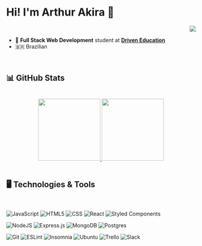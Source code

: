 # Hi! I'm Arthur Akira 👋

<div align="right">
    <a href="https://visitorbadge.io/status?path=https%3A%2F%2Fgithub.com%2FakiraTatesawa"><img src="https://api.visitorbadge.io/api/visitors?path=https%3A%2F%2Fgithub.com%2FakiraTatesawa&label=visitors&labelColor=%23d9e3f0&countColor=%23697689&labelStyle=upper" /></a>
</div>

- 🌱 **Full Stack Web Development** student at [**Driven Education**](https://www.driven.com.br/)
- 🇧🇷 Brazilian

<br>

## 📊 GitHub Stats

<br>
<a href="https://github.com/akiraTatesawa">
  <div align="center">
    <img height="165em" src="https://github-readme-stats.vercel.app/api/top-langs/?username=akiraTatesawa&layout=compact&theme=dracula" />
    <img height="165em" src="https://github-readme-stats.vercel.app/api?username=akiraTatesawa&layout=compact&theme=dracula" />
  </div>
</a>

<br>

## 🖥 Technologies & Tools

<br>

![JavaScript](https://img.shields.io/badge/JavaScript-F7DF1E?style=for-the-badge&logo=javascript&logoColor=black)
![HTML5](https://img.shields.io/badge/HTML5-E34F26?style=for-the-badge&logo=html5&logoColor=white)
![CSS](https://img.shields.io/badge/CSS-1572B6?style=for-the-badge&logo=css3&logoColor=white)
![React](https://img.shields.io/badge/React-20232A?style=for-the-badge&logo=react&logoColor=61DAFB)
![Styled Components](https://img.shields.io/badge/styled--components-DB7093?style=for-the-badge&logo=styled-components&logoColor=white)

![NodeJS](https://img.shields.io/badge/Node.js-43853D?style=for-the-badge&logo=node.js&logoColor=white)
![Express.js](https://img.shields.io/badge/express.js-%23404d59.svg?style=for-the-badge&logo=express&logoColor=%2361DAFB)
![MongoDB](https://img.shields.io/badge/MongoDB-%234ea94b.svg?style=for-the-badge&logo=mongodb&logoColor=white)
![Postgres](https://img.shields.io/badge/postgres-%23316192.svg?style=for-the-badge&logo=postgresql&logoColor=white)

![Git](https://img.shields.io/badge/git-%23F05033.svg?style=for-the-badge&logo=git&logoColor=white)
![ESLint](https://img.shields.io/badge/ESLint-4B3263?style=for-the-badge&logo=eslint&logoColor=white)
![Insomnia](https://img.shields.io/badge/Insomnia-black?style=for-the-badge&logo=insomnia&logoColor=5849BE)
![Ubuntu](https://img.shields.io/badge/Ubuntu-E95420?style=for-the-badge&logo=ubuntu&logoColor=white)
![Trello](https://img.shields.io/badge/Trello-0052CC?style=for-the-badge&logo=trello&logoColor=white)
![Slack](https://img.shields.io/badge/Slack-4A154B?style=for-the-badge&logo=slack&logoColor=white)





